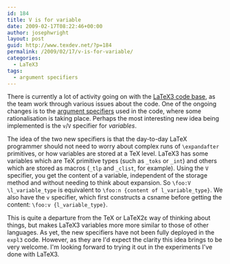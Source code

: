 ```yaml
---
id: 184
title: V is for variable
date: 2009-02-17T08:22:46+00:00
author: josephwright
layout: post
guid: http://www.texdev.net/?p=184
permalink: /2009/02/17/v-is-for-variable/
categories:
  - LaTeX3
tags:
  - argument specifiers
---
```

There is currently a lot of activity going on with the [LaTeX3 code base](http://www.latex-project.org/code.html), as the team work through various issues about the code. One of the ongoing changes is to the [argument specifiers](http://www.texdev.net/2009/02/13/latex3-argument-specifiers-improvements/) used in the code, where some rationalisation is taking place. Perhaps the most interesting new idea being implemented is the `v`/`V` specifier for _variables_.

The idea of the two new specifiers is that the day-to-day LaTeX programmer should not need to worry about complex runs of `\expandafter` primitives, or how variables are stored at a TeX level. LaTeX3 has some variables which are TeX primitive types (such as `_toks` or `_int`) and others which are stored as macros (`_tlp` and `_clist`, for example). Using the `V` specifier, you get the content of a variable, independent of the storage method and without needing to think about expansion. So `\foo:V \l_variable_type` is equivalent to `\foo:n {content of l_variable_type}`. We also have the `v` specifier, which first constructs a csname before getting the content: `\foo:v {l_variable_type}`.

This is quite a departure from the TeX or LaTeX2ε way of thinking about things, but makes LaTeX3 variables more more similar to those of other languages. As yet, the new specifiers have not been fully deployed in the `expl3` code. However, as they are I'd expect the clarity this idea brings to be very welcome. I'm looking forward to trying it out in the experiments I've done with LaTeX3.
